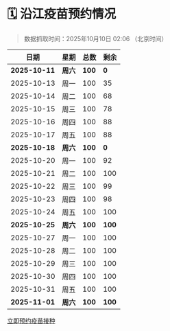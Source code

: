 # 🗓️ 沿江疫苗预约情况

> 数据抓取时间：2025年10月10日 02:06 （北京时间）

| 日期 | 星期 | 总数 | 剩余 |
|------|------|------|------|
| **2025-10-11** | **周六** | **100** | **0** |
| 2025-10-13 | 周一 | 100 | 35 |
| 2025-10-14 | 周二 | 100 | 68 |
| 2025-10-15 | 周三 | 100 | 78 |
| 2025-10-16 | 周四 | 100 | 88 |
| 2025-10-17 | 周五 | 100 | 88 |
| **2025-10-18** | **周六** | **100** | **0** |
| 2025-10-20 | 周一 | 100 | 92 |
| 2025-10-21 | 周二 | 100 | 100 |
| 2025-10-22 | 周三 | 100 | 99 |
| 2025-10-23 | 周四 | 100 | 98 |
| 2025-10-24 | 周五 | 100 | 100 |
| **2025-10-25** | **周六** | **100** | **100** |
| 2025-10-27 | 周一 | 100 | 100 |
| 2025-10-28 | 周二 | 100 | 100 |
| 2025-10-29 | 周三 | 100 | 100 |
| 2025-10-30 | 周四 | 100 | 100 |
| 2025-10-31 | 周五 | 100 | 100 |
| **2025-11-01** | **周六** | **100** | **100** |


<div class="button-container">
<a class="btn" href="http://yfzweb.ishequ.net/#/login" target="_blank">立即预约疫苗接种</a>
</div>
